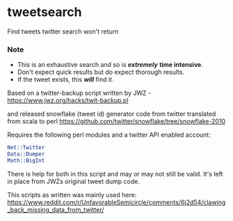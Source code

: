 # tweetsearch
Find tweets twitter search won't return 

### Note
- This is an exhaustive search and so is ***extremely*** **time intensive**. 
- Don't expect quick results but do expect thorough results. 
- If the tweet exists, this ***will*** find it.

Based on a twitter-backup script written by JWZ - https://www.jwz.org/hacks/twit-backup.pl

and released snowflake (tweet id) generator code from twitter translated from scala to perl
https://github.com/twitter/snowflake/tree/snowflake-2010

Requires the following perl modules and a twitter API enabled account:
```perl
Net::Twitter
Data::Dumper
Math::BigInt
```
There is help for both in this script and may or may not still be valid. It's left in place from JWZs original tweet dump code.

This scripts as written was mainly used here:
https://www.reddit.com/r/UnfavorableSemicircle/comments/6j2d54/clawing_back_missing_data_from_twitter/

